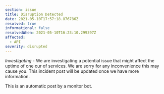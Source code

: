 ```yaml
---
section: issue
title: Disruption Detected
date: 2021-05-10T17:57:18.876786Z
resolved: true
informational: false
resolvedWhen: 2021-05-10T16:23:10.299397Z
affected:
  - API
severity: disrupted
---
```

*Investigating* - We are investigating a potential issue that might affect the uptime of one our of services. We are sorry for any inconvenience this may cause you. This incident post will be updated once we have more information.

This is an automatic post by a monitor bot.
        